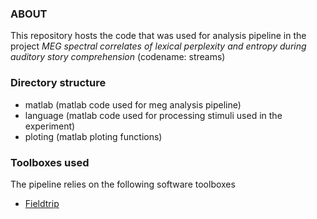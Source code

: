 ### ABOUT 

This repository hosts the code that was used for analysis pipeline in the project _MEG spectral correlates of lexical perplexity and entropy during auditory story comprehension_ (codename: streams)

### Directory structure

* matlab (matlab code used for meg analysis pipeline)
* language (matlab code used for processing stimuli used in the experiment)
* ploting (matlab ploting functions)

### Toolboxes used

The pipeline relies on the following software toolboxes

* [Fieldtrip](Fieldtrip)

[Fieldtrip]:www.fieldtriptoolbox.org



